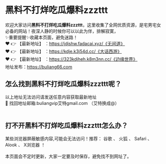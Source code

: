 # 黑料不打烊吃瓜爆料zzzttt<br>
欢迎大家访问**黑料不打烊吃瓜爆料zzzttt**，这里收集了全网优质资源，是宅男宅女必备的网站！夜深人静的时候你可以以此为伴，排解寂寞，<br>
✨重要提醒✨收藏本页面，避免迷路！<br>
❤️ 👉 【最新地址】 ：https://jdjshw.fadacai.xyz/《无间道》<br>
❤️ 👉 【最新地址】 ：https://kdje.k3j54d.cc/《大话西游》<br>
❤️ 👉 【最新地址】 ：https://323kdjheh.k8m3nn.cc/《边缘世界》<br>
地址发布：https://buliang66.com<br>
## 怎么找到**黑料不打烊吃瓜爆料zzzttt**呢？<br>
以上地址无法访问请发送任意内容获取最新地址<br>
📧 找回地址邮箱:buliangvip艾特gmail.com （艾特换成@）<br><br>
## 打不开**黑料不打烊吃瓜爆料zzzttt**怎么办？
某些浏览器屏蔽敏感内容,可能会无法访问！推荐： 谷歌 、 火狐 、 Safari 、 Alook 、 X浏览器 ！<br><br>
本页面会不定时更新，大家一定要及时保存，避免找不到网址了。


